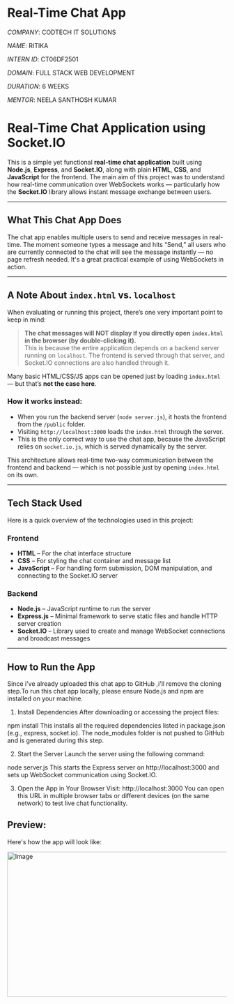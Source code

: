 #  Real-Time Chat App

*COMPANY*: CODTECH IT SOLUTIONS

*NAME*: RITIKA

*INTERN ID*: CT06DF2501

*DOMAIN*: FULL STACK WEB DEVELOPMENT

*DURATION*: 6 WEEKS

*MENTOR*: NEELA SANTHOSH KUMAR

#  Real-Time Chat Application using Socket.IO

This is a simple yet functional **real-time chat application** built using **Node.js**, **Express**, and **Socket.IO**, along with plain **HTML**, **CSS**, and **JavaScript** for the frontend. The main aim of this project was to understand how real-time communication over WebSockets works — particularly how the **Socket.IO** library allows instant message exchange between users.

---

##  What This Chat App Does

The chat app enables multiple users to send and receive messages in real-time. The moment someone types a message and hits “Send,” all users who are currently connected to the chat will see the message instantly — no page refresh needed. It's a great practical example of using WebSockets in action.

---

##  A Note About `index.html` vs. `localhost`

When evaluating or running this project, there’s one very important point to keep in mind:

> **The chat messages will NOT display if you directly open `index.html` in the browser (by double-clicking it).**  
> This is because the entire application depends on a backend server running on `localhost`. The frontend is served through that server, and Socket.IO connections are also handled through it.

Many basic HTML/CSS/JS apps can be opened just by loading `index.html` — but that’s **not the case here**.

###  How it works instead:
- When you run the backend server (`node server.js`), it hosts the frontend from the `/public` folder.
- Visiting `http://localhost:3000` loads the `index.html` through the server.
- This is the only correct way to use the chat app, because the JavaScript relies on `socket.io.js`, which is served dynamically by the server.

This architecture allows real-time two-way communication between the frontend and backend — which is not possible just by opening `index.html` on its own.

---

## Tech Stack Used

Here is a quick overview of the technologies used in this project:

###  Frontend
- **HTML** – For the chat interface structure
- **CSS** – For styling the chat container and message list
- **JavaScript** – For handling form submission, DOM manipulation, and connecting to the Socket.IO server

###  Backend
- **Node.js** – JavaScript runtime to run the server
- **Express.js** – Minimal framework to serve static files and handle HTTP server creation
- **Socket.IO** – Library used to create and manage WebSocket connections and broadcast messages

---

##  How to Run the App

 Since i've already uploaded this  chat app to GitHub ,i'll remove the cloning step.To run this chat app locally, please ensure Node.js and npm are installed on your machine.

1. Install Dependencies
After downloading or accessing the project files:

npm install
This installs all the required dependencies listed in package.json (e.g., express, socket.io). The node_modules folder is not pushed to GitHub and is generated during this step.

 2. Start the Server
Launch the server using the following command:

node server.js
This starts the Express server on http://localhost:3000 and sets up WebSocket communication using Socket.IO.

 3. Open the App in Your Browser
Visit:
http://localhost:3000
You can open this URL in multiple browser tabs or different devices (on the same network) to test live chat functionality.


## Preview:

Here's how the app will look like:

<img width="1319" height="333" alt="Image" src="https://github.com/user-attachments/assets/af833f6f-46c0-4425-8e0a-ac73a28f08da" />




